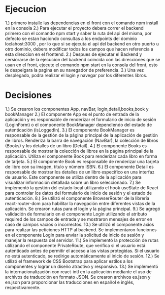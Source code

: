 # Ejecucion 
1.) primero installe las dependencias en el front con el comando npm install en la consola
2.) Para ejecutar el proyecto debera correr el backend primero con el comando npm start y saber la ruta del api del misma, por defecto se estan haciondo consultas a los endpoints del dominio loclahost:3000 , por lo que si se ejecuta el api del backend en otro puerto u otro dominio, debera modificar todos los campos que hacen referencia a esta direccion en el frontend.
2.) Despues de ejecutar el Backend y cersiorarse de la ejecucion del backend coincida con las direcciones que se usan en el front, ejecute el comando npm start en la consola del front, esto le despelgara la pagina en su navegador de preferencia.
3.) Una vez desplegado, podra realizar el login y navegar por los diferentes libros.



# Decisiones
1.) Se crearon los componentes App, navBar, login,detail,books,book y bookManager
2.) El componente App es el punto de entrada de la aplicación y es responsable de renderizar el formulario de inicio de sesión (LoginForm) o el componente BookManager dependiendo del estado de autenticación (isLoggedIn).
3.) El componente BookManager es responsable de la gestión de la página principal de la aplicación de gestión de libros. Renderiza la barra de navegación (NavBar), la colección de libros (Books) y los detalles de un libro (Detail).
4.) El componente Books es responsable de mostrar la colección de libros en la página principal de la aplicación. Utiliza el componente Book para renderizar cada libro en forma de tarjeta.
5.) El componente Book es responsable de renderizar una tarjeta de libro con su imagen, título y número ISBN.
6.) El componente Detail es responsable de mostrar los detalles de un libro específico en una interfaz de usuario. Este componente se utiliza dentro de la aplicación para visualizar información detallada sobre un libro seleccionado.
7.) Se implementó la gestión del estado local utilizando el hook useState de React para controlar los datos del formulario de inicio de sesión y el estado de autenticación.
8.) Se utilizó el componente BrowserRouter de la librería react-router-dom para habilitar la navegación entre diferentes vistas de la aplicación. Se crearon rutas para el login y la página principal.
9.) Se agregó validación de formulario en el componente Login utilizando el atributo required de los campos de entrada y se mostraron mensajes de error en caso de campos vacíos o incorrectos.
10.) Se utilizó el componente axios para realizar las peticiones HTTP al backend. Se implementaron funciones en el componente Login para enviar la solicitud de inicio de sesión y manejar la respuesta del servidor.
11.) Se implementó la protección de rutas utilizando el componente PrivateRoute, que verifica si el usuario está autenticado antes de permitir el acceso a las vistas protegidas. Si el usuario no está autenticado, se redirige automáticamente al inicio de sesión.
12.) Se utilizó el framework de CSS Bootstrap para aplicar estilos a los componentes y lograr un diseño atractivo y responsivo.
13.) Se implementó la internacionalización con react-intl en la aplicación mediante el uso de archivos de traducción en formato JSON. Se crearon archivos es.json y en.json para proporcionar las traducciones en español e inglés, respectivamente. 

